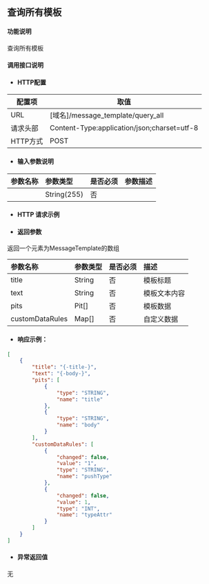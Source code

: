 ## 查询所有模板

#### 功能说明

查询所有模板

#### 调用接口说明

* #### HTTP配置

| 配置项 | 取值 |
| --- | --- |
| URL | \[域名\]/message_template/query_all|
| 请求头部 | Content-Type:application/json;charset=utf-8 |
| HTTP方式 | POST|

* #### 输入参数说明

| 参数名称 | 参数类型 | 是否必须 | 参数描述 |
| :--- | :--- | :--- | :--- |
| | String\(255\) | 否 | |


* #### HTTP 请求示例


* #### 返回参数

返回一个元素为MessageTemplate的数组

| 参数名称 | 参数类型 | 是否必须 | 描述 |
| :--- | :--- | :--- | :--- |
| title| String | 否 |模板标题 |
| text| String  | 否 | 模板文本内容|
| pits|Pit[] | 否 |模板数据 |
| customDataRules|Map[] | 否 | 自定义数据|


* #### 响应示例：

```json
[
    {
        "title": "{-title-}",
        "text": "{-body-}",
        "pits": [
            {
                "type": "STRING",
                "name": "title"
            },
            {
                "type": "STRING",
                "name": "body"
            }
        ],
        "customDataRules": [
            {
                "changed": false,
                "value": "1",
                "type": "STRING",
                "name": "pushType"
            },
            {
                "changed": false,
                "value": 1,
                "type": "INT",
                "name": "typeAttr"
            }
        ]
    }
]
```



* #### 异常返回值

无



